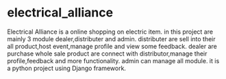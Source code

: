 # electrical_alliance
Electrical Alliance is a online shopping on electric item. 
in this project are mainly 3 module dealer,distributer and admin.
distributer are sell into their all product,host event,manage profile and view some feedback.
dealer are purchase whole sale product are connect with distributor,manage their profile,feedback and more functionality.
admin can manage all module.
it is a python project using Django framework.
